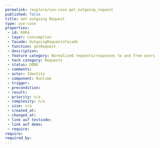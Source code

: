 ```yaml
---
permalink: /explore/use-case-get_outgoing_request
published: false
title: Get outgoing Request
type: use-case
properties:
 - id: ROR4
 - layer: Consumption
 - facade: OutgoingRequestsFacade
 - function: getRequest
 - description: 
 - feature category: Normalized requests/responses to and from users
 - tech category: Requests
 - status: DONE
 - comments: 
 - actor: Identity
 - component: Runtime
 - trigger: 
 - precondition: 
 - result: 
 - priority: n/a
 - complexity: n/a
 - size: n/a
 - created_at: 
 - changed_at: 
 - link auf testcode: 
 - link auf demo: 
 - require: 
require:
required_by:
---
```

